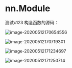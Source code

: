 # nn.Module

测试c123
构造函数的源码：

![image-20200512170654556](C:\Users\duzex\AppData\Roaming\Typora\typora-user-images\image-20200512170654556.png)

![image-20200512170719301](C:\Users\duzex\AppData\Roaming\Typora\typora-user-images\image-20200512170719301.png)

![image-20200512171234697](C:\Users\duzex\AppData\Roaming\Typora\typora-user-images\image-20200512171234697.png)

![image-20200512171250714](C:\Users\duzex\AppData\Roaming\Typora\typora-user-images\image-20200512171250714.png)